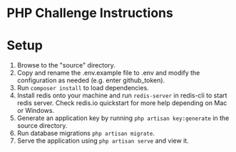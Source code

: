 # PHP Challenge Instructions

# Setup 
1. Browse to the "source" directory.
2. Copy and rename the .env.example file to .env and modify the configuration as needed (e.g. enter github_token).
3. Run `composer install` to load dependencies.
4. Install redis onto your machine and run `redis-server` in redis-cli to start redis server. Check redis.io quickstart for more help depending on Mac or Windows. 
5. Generate an application key by running `php artisan key:generate` in the source directory.
6. Run database migrations `php artisan migrate`.
7. Serve the application using `php artisan serve` and view it.
